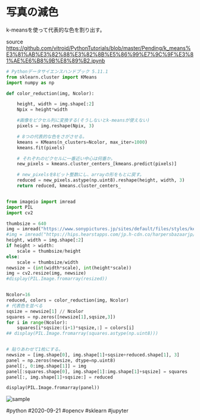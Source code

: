 
# 写真の減色
k-meansを使って代表的な色を割り出す。

source https://github.com/vitroid/PythonTutorials/blob/master/Pending/k_means%E3%81%AB%E3%82%88%E3%82%8B%E5%86%99%E7%9C%9F%E3%81%AE%E6%B8%9B%E8%89%B2.ipynb

```python
# Pythonデータサイエンスハンドブック 5.11.1
from sklearn.cluster import KMeans
import numpy as np

def color_reduction(img, Ncolor):

    height, width = img.shape[:2]
    Npix = height*width

    #画像をピクセル列に変換する(そうしないとk-meansが使えない)
    pixels = img.reshape(Npix, 3)

    # 8つの代表的な色をさがさせる。
    kmeans = KMeans(n_clusters=Ncolor, max_iter=1000)
    kmeans.fit(pixels)

    # それぞれのピクセルに一番近い中心は何番か。
    new_pixels = kmeans.cluster_centers_[kmeans.predict(pixels)]

    # new_pixelsを8ビット整数にし、arrayの形をもとに戻す。
    reduced = new_pixels.astype(np.uint8).reshape(height, width, 3)
    return reduced, kmeans.cluster_centers_


from imageio import imread
import PIL
import cv2

thumbsize = 640
img = imread("https://www.sonypictures.jp/sites/default/files/styles/keyart_large/public/2018-06/2210060.jpg?itok=lvR6uRxP")
#img = imread("https://hips.hearstapps.com/jp.h-cdn.co/harpersbazaarjp/harpersbazaar-mig/images/celebrity/annehathaway-beauty-181116-hns/14/373570-3-jpn-JP/2018-35.jpg")
height, width = img.shape[:2]
if height > width:
    scale = thumbsize/height
else:
    scale = thumbsize/width
newsize = (int(width*scale), int(height*scale))
img = cv2.resize(img, newsize)
#display(PIL.Image.fromarray(resized))


Ncolor=16
reduced, colors = color_reduction(img, Ncolor)
# 代表色を並べる
sqsize = newsize[1] // Ncolor
squares = np.zeros([newsize[1],sqsize,3])
for i in range(Ncolor):
    squares[i*sqsize:(i+1)*sqsize,:] = colors[i]
## display(PIL.Image.fromarray(squares.astype(np.uint8)))


# 貼りあわせて1枚にする。
newsize = [img.shape[0], img.shape[1]+sqsize+reduced.shape[1], 3]
panel = np.zeros(newsize, dtype=np.uint8)
panel[:, 0:img.shape[1]] = img
panel[:squares.shape[0], img.shape[1]:img.shape[1]+sqsize] = squares
panel[:, img.shape[1]+sqsize:] = reduced

display(PIL.Image.fromarray(panel))
```

![sample](https://i.gyazo.com/d1f155a8e993859ff90a2324d6d6d8f7.png)

#python #2020-09-21 #opencv #sklearn #jupyter
